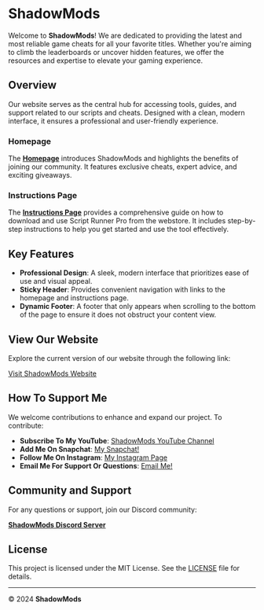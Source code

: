 # ShadowMods

Welcome to **ShadowMods**! We are dedicated to providing the latest and most reliable game cheats for all your favorite titles. Whether you're aiming to climb the leaderboards or uncover hidden features, we offer the resources and expertise to elevate your gaming experience.

## Overview

Our website serves as the central hub for accessing tools, guides, and support related to our scripts and cheats. Designed with a clean, modern interface, it ensures a professional and user-friendly experience.

### Homepage

The [**Homepage**](https://shadowmods1.github.io/) introduces ShadowMods and highlights the benefits of joining our community. It features exclusive cheats, expert advice, and exciting giveaways.

### Instructions Page

The [**Instructions Page**](https://shadowmods1.github.io/instructions.html) provides a comprehensive guide on how to download and use Script Runner Pro from the webstore. It includes step-by-step instructions to help you get started and use the tool effectively.

## Key Features

- **Professional Design**: A sleek, modern interface that prioritizes ease of use and visual appeal.
- **Sticky Header**: Provides convenient navigation with links to the homepage and instructions page.
- **Dynamic Footer**: A footer that only appears when scrolling to the bottom of the page to ensure it does not obstruct your content view.

## View Our Website

Explore the current version of our website through the following link:

[Visit ShadowMods Website](https://shadowmods1.github.io/)

## How To Support Me

We welcome contributions to enhance and expand our project. To contribute:

- **Subscribe To My YouTube**: [ShadowMods YouTube Channel](https://www.youtube.com/@shadowmods01/)
- **Add Me On Snapchat**: [My Snapchat!](https://www.snapchat.com/add/theogmarklane/)
- **Follow Me On Instagram**: [My Instagram Page](https://www.instagram.com/5hadow_pho3nix/)
- **Email Me For Support Or Questions**: [Email Me!](mailto:mark.lane001@icloud.com)

## Community and Support

For any questions or support, join our Discord community:

[**ShadowMods Discord Server**](https://discord.gg/FnGse6AvNR)

## License

This project is licensed under the MIT License. See the [LICENSE](https://raw.githubusercontent.com/ShadowMods1/shadowmods1.github.io/main/LICENSE) file for details.

---

&copy; 2024 **ShadowMods**
